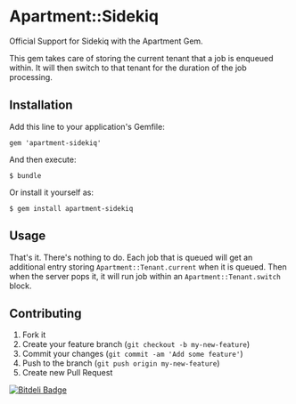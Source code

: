 # Apartment::Sidekiq

Official Support for Sidekiq with the Apartment Gem.

This gem takes care of storing the current tenant that a job is enqueued within.
It will then switch to that tenant for the duration of the job processing.

## Installation

Add this line to your application's Gemfile:

    gem 'apartment-sidekiq'

And then execute:

    $ bundle

Or install it yourself as:

    $ gem install apartment-sidekiq

## Usage

That's it. There's nothing to do. Each job that is queued will get an additional entry
storing `Apartment::Tenant.current` when it is queued. Then when the server pops it,
it will run job within an `Apartment::Tenant.switch` block.

## Contributing

1. Fork it
2. Create your feature branch (`git checkout -b my-new-feature`)
3. Commit your changes (`git commit -am 'Add some feature'`)
4. Push to the branch (`git push origin my-new-feature`)
5. Create new Pull Request


[![Bitdeli Badge](https://d2weczhvl823v0.cloudfront.net/influitive/apartment-sidekiq/trend.png)](https://bitdeli.com/free "Bitdeli Badge")

